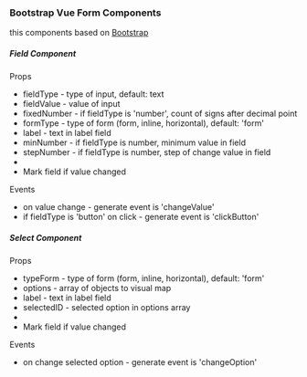 <h3>Bootstrap Vue Form Components</h3>
<p>this components based on <a href="https://getbootstrap.com">Bootstrap</a>

<h5>Field Component</h5>
<p>Props</p>
<ul>
  <li>fieldType - type of input, default: text</li>
  <li>fieldValue - value of input</li>
  <li>fixedNumber - if fieldType is 'number', count of signs after decimal point</li>
  <li>formType - type of form (form, inline, horizontal), default: 'form'</li>
  <li>label - text in label field</li>
  <li>minNumber - if fieldType is number, minimum value in field</li>
  <li>stepNumber - if fieldType is number, step of change value in field</li>
  <li></li>
  <li>Mark field if value changed</li>
</ul>
<p>Events</p>
<ul>
  <li>on value change - generate event is 'changeValue'</li>
  <li>if fieldType is 'button' on click - generate event is 'clickButton'</li>
</ul>

<h5>Select Component</h5>
<p>Props</p>
<ul>
  <li>typeForm - type of form (form, inline, horizontal), default: 'form'</li>
  <li>options - array of objects to visual map</li>
  <li>label - text in label field</li>
  <li>selectedID - selected option in options array</li>
  <li></li>
  <li>Mark field if value changed</li>
</ul>
<p>Events</p>
<ul>
  <li>on change selected option - generate event is 'changeOption'</li>
</ul>
